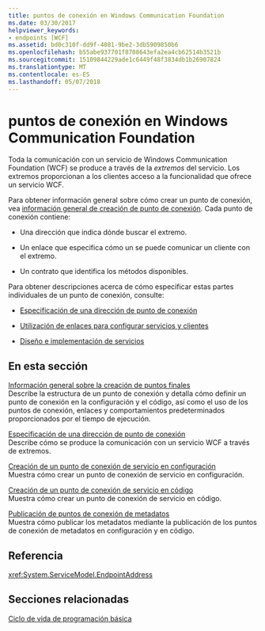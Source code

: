 ```yaml
---
title: puntos de conexión en Windows Communication Foundation
ms.date: 03/30/2017
helpviewer_keywords:
- endpoints [WCF]
ms.assetid: bd0c310f-dd9f-4081-9be2-3db5909850b6
ms.openlocfilehash: b55abe937701f8708643efa2ea4cb62514b3521b
ms.sourcegitcommit: 15109844229ade1c6449f48f3834db1b26907824
ms.translationtype: MT
ms.contentlocale: es-ES
ms.lasthandoff: 05/07/2018
---
```

# <a name="windows-communication-foundation-endpoints"></a>puntos de conexión en Windows Communication Foundation
Toda la comunicación con un servicio de Windows Communication Foundation (WCF) se produce a través de la *extremos* del servicio. Los extremos proporcionan a los clientes acceso a la funcionalidad que ofrece un servicio WCF.  
  
 Para obtener información general sobre cómo crear un punto de conexión, vea [información general de creación de punto de conexión](../../../docs/framework/wcf/endpoint-creation-overview.md). Cada punto de conexión contiene:  
  
-   Una dirección que indica dónde buscar el extremo.  
  
-   Un enlace que especifica cómo un se puede comunicar un cliente con el extremo.  
  
-   Un contrato que identifica los métodos disponibles.  
  
 Para obtener descripciones acerca de cómo especificar estas partes individuales de un punto de conexión, consulte:  
  
-   [Especificación de una dirección de punto de conexión](../../../docs/framework/wcf/specifying-an-endpoint-address.md)  
  
-   [Utilización de enlaces para configurar servicios y clientes](../../../docs/framework/wcf/using-bindings-to-configure-services-and-clients.md)  
  
-   [Diseño e implementación de servicios](../../../docs/framework/wcf/designing-and-implementing-services.md)  
  
## <a name="in-this-section"></a>En esta sección  
 [Información general sobre la creación de puntos finales](../../../docs/framework/wcf/endpoint-creation-overview.md)  
 Describe la estructura de un punto de conexión y detalla cómo definir un punto de conexión en la configuración y el código, así como el uso de los puntos de conexión, enlaces y comportamientos predeterminados proporcionados por el tiempo de ejecución.  
  
 [Especificación de una dirección de punto de conexión](../../../docs/framework/wcf/specifying-an-endpoint-address.md)  
 Describe cómo se produce la comunicación con un servicio WCF a través de extremos.  
  
 [Creación de un punto de conexión de servicio en configuración](../../../docs/framework/wcf/feature-details/how-to-create-a-service-endpoint-in-configuration.md)  
 Muestra cómo crear un punto de conexión de servicio en configuración.  
  
 [Creación de un punto de conexión de servicio en código](../../../docs/framework/wcf/feature-details/how-to-create-a-service-endpoint-in-code.md)  
 Muestra cómo crear un punto de conexión de servicio en código.  
  
 [Publicación de puntos de conexión de metadatos](../../../docs/framework/wcf/publishing-metadata-endpoints.md)  
 Muestra cómo publicar los metadatos mediante la publicación de los puntos de conexión de metadatos en configuración y en código.  
  
## <a name="reference"></a>Referencia  
 <xref:System.ServiceModel.EndpointAddress>  
  
## <a name="related-sections"></a>Secciones relacionadas  
 [Ciclo de vida de programación básica](../../../docs/framework/wcf/basic-programming-lifecycle.md)
